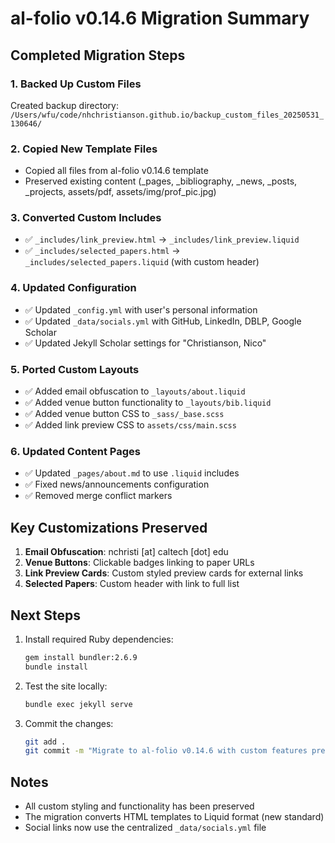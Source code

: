 # al-folio v0.14.6 Migration Summary

## Completed Migration Steps

### 1. Backed Up Custom Files
Created backup directory: `/Users/wfu/code/nhchristianson.github.io/backup_custom_files_20250531_130646/`

### 2. Copied New Template Files
- Copied all files from al-folio v0.14.6 template
- Preserved existing content (_pages, _bibliography, _news, _posts, _projects, assets/pdf, assets/img/prof_pic.jpg)

### 3. Converted Custom Includes
- ✅ `_includes/link_preview.html` → `_includes/link_preview.liquid`
- ✅ `_includes/selected_papers.html` → `_includes/selected_papers.liquid` (with custom header)

### 4. Updated Configuration
- ✅ Updated `_config.yml` with user's personal information
- ✅ Updated `_data/socials.yml` with GitHub, LinkedIn, DBLP, Google Scholar
- ✅ Updated Jekyll Scholar settings for "Christianson, Nico"

### 5. Ported Custom Layouts
- ✅ Added email obfuscation to `_layouts/about.liquid`
- ✅ Added venue button functionality to `_layouts/bib.liquid`
- ✅ Added venue button CSS to `_sass/_base.scss`
- ✅ Added link preview CSS to `assets/css/main.scss`

### 6. Updated Content Pages
- ✅ Updated `_pages/about.md` to use `.liquid` includes
- ✅ Fixed news/announcements configuration
- ✅ Removed merge conflict markers

## Key Customizations Preserved

1. **Email Obfuscation**: nchristi [at] caltech [dot] edu
2. **Venue Buttons**: Clickable badges linking to paper URLs
3. **Link Preview Cards**: Custom styled preview cards for external links
4. **Selected Papers**: Custom header with link to full list

## Next Steps

1. Install required Ruby dependencies:
   ```bash
   gem install bundler:2.6.9
   bundle install
   ```

2. Test the site locally:
   ```bash
   bundle exec jekyll serve
   ```

3. Commit the changes:
   ```bash
   git add .
   git commit -m "Migrate to al-folio v0.14.6 with custom features preserved"
   ```

## Notes
- All custom styling and functionality has been preserved
- The migration converts HTML templates to Liquid format (new standard)
- Social links now use the centralized `_data/socials.yml` file